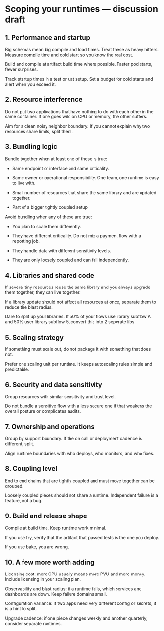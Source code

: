 # Scoping your runtimes — discussion draft

## 1. Performance and startup

Big schemas mean big compile and load times. Treat these as heavy hitters. Measure compile time and cold start so you know the real cost.

Build and compile at artifact build time where possible. Faster pod starts, fewer surprises.

Track startup times in a test or uat setup. Set a budget for cold starts and alert when you exceed it.

## 2. Resource interference

Do not put two applications that have nothing to do with each other in the same container. If one goes wild on CPU or memory, the other suffers.

Aim for a clean noisy neighbor boundary. If you cannot explain why two resources share limits, split them.

## 3. Bundling logic

Bundle together when at least one of these is true:

- Same endpoint or interface and same criticality.

- Same owner or operational responsibility. One team, one runtime is easy to live with.

- Small number of resources that share the same library and are updated together.

- Part of a bigger tightly coupled setup

Avoid bundling when any of these are true:

- You plan to scale them differently.

- They have different criticality. Do not mix a payment flow with a reporting job.

- They handle data with different sensitivity levels.

- They are only loosely coupled and can fail independently.

## 4. Libraries and shared code

If several tiny resources reuse the same library and you always upgrade them together, they can live together.

If a library update should not affect all resources at once, separate them to reduce the blast radius.

Dare to split up your libraries. If 50% of your flows use library subflow A and 50% user library subflow 5, convert this into
2 seperate libs

## 5. Scaling strategy

If something must scale out, do not package it with something that does not.

Prefer one scaling unit per runtime. It keeps autoscaling rules simple and predictable.

## 6. Security and data sensitivity

Group resources with similar sensitivity and trust level.

Do not bundle a sensitive flow with a less secure one if that weakens the overall posture or complicates audits.

## 7. Ownership and operations

Group by support boundary. If the on call or deployment cadence is different, split.

Align runtime boundaries with who deploys, who monitors, and who fixes.

## 8. Coupling level

End to end chains that are tightly coupled and must move together can be grouped.

Loosely coupled pieces should not share a runtime. Independent failure is a feature, not a bug.

## 9. Build and release shape

Compile at build time. Keep runtime work minimal.

If you use fry, verify that the artifact that passed tests is the one you deploy.

If you use bake, you are wrong.

## 10. A few more worth adding

Licensing cost: more CPU usually means more PVU and more money. Include licensing in your scaling plan.

Observability and blast radius: if a runtime fails, which services and dashboards are down. Keep failure domains small.

Configuration variance: if two apps need very different config or secrets, it is a hint to split.

Upgrade cadence: if one piece changes weekly and another quarterly, consider separate runtimes.